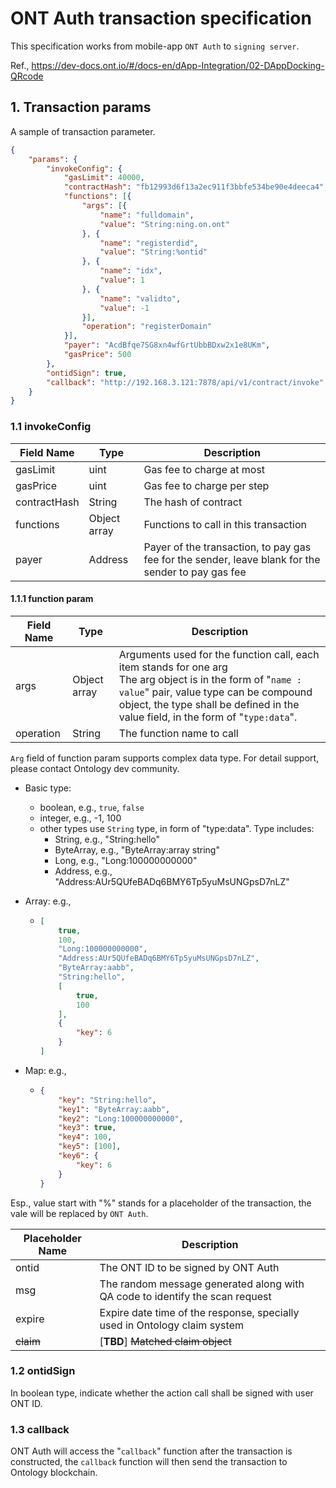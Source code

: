 # ONT Auth transaction specification

This specification works from mobile-app `ONT Auth` to `signing server`.

Ref., https://dev-docs.ont.io/#/docs-en/dApp-Integration/02-DAppDocking-QRcode

## 1. Transaction params

A sample of transaction parameter.

```json
{
	"params": {
		"invokeConfig": {
			"gasLimit": 40000,
			"contractHash": "fb12993d6f13a2ec911f3bbfe534be90e4deeca4",
			"functions": [{
				"args": [{
					"name": "fulldomain",
					"value": "String:ning.on.ont"
				}, {
					"name": "registerdid",
					"value": "String:%ontid"
				}, {
					"name": "idx",
					"value": 1
				}, {
					"name": "validto",
					"value": -1
				}],
				"operation": "registerDomain"
			}],
			"payer": "AcdBfqe7SG8xn4wfGrtUbbBDxw2x1e8UKm",
			"gasPrice": 500
		},
		"ontidSign": true,
		"callback": "http://192.168.3.121:7878/api/v1/contract/invoke"
	}
}
```

### 1.1 invokeConfig

| Field Name   | Type         | Description                                                  |
| ------------ | ------------ | ------------------------------------------------------------ |
| gasLimit     | uint         | Gas fee to charge at most                                    |
| gasPrice     | uint         | Gas fee to charge per step                                   |
| contractHash | String       | The hash of contract                                         |
| functions    | Object array | Functions to call in this transaction                        |
| payer        | Address      | Payer of the transaction, to pay gas fee for the sender, leave blank for the sender to pay gas fee |

#### 1.1.1 function param

| Field Name | Type         | Description                                                  |
| ---------- | ------------ | ------------------------------------------------------------ |
| args       | Object array | Arguments used for the function call, each item stands for one arg<br/>The arg object is in the form of "`name : value`" pair, value type can be compound object, the type shall be defined in the value field, in the form of "`type:data`". |
| operation  | String       | The function name to call                                    |

`Arg` field of function param supports complex data type. For detail support, please contact Ontology dev community.

- Basic type:

  - boolean, e.g., `true`, `false`
  - integer, e.g., -1, 100
  - other types use `String` type, in form of "type:data". Type includes:
    - String, e.g., "String:hello"
    - ByteArray, e.g., "ByteArray:array string"
    - Long, e.g., "Long:100000000000"
    - Address, e.g., "Address:AUr5QUfeBADq6BMY6Tp5yuMsUNGpsD7nLZ"

- Array: e.g.,
  - ```json
    [
    	true, 
    	100, 
    	"Long:100000000000", 
    	"Address:AUr5QUfeBADq6BMY6Tp5yuMsUNGpsD7nLZ", 
    	"ByteArray:aabb", 
    	"String:hello", 
    	[
    		true, 
    		100
    	], 
    	{
    		"key": 6
    	}
    ]
    ```
  
- Map: e.g.,

  - ```json
    {
    	"key": "String:hello",
    	"key1": "ByteArray:aabb",
    	"key2": "Long:100000000000",
    	"key3": true,
    	"key4": 100,
    	"key5": [100],
    	"key6": {
    		"key": 6
    	}
    }
    ```

Esp., value start with "%" stands for a placeholder of the transaction, the vale will be replaced by `ONT Auth`.

| Placeholder Name | Description                                                  |
| ---------------- | ------------------------------------------------------------ |
| ontid            | The ONT ID to be signed by ONT Auth                          |
| msg              | The random message generated along with QA code to identify the scan request |
| expire           | Expire date time of the response, specially used in Ontology claim system |
| ~~claim~~        | [**TBD**] ~~Matched claim object~~                           |

### 1.2 ontidSign

In boolean type, indicate whether the action call shall be signed with user ONT ID. 

### 1.3 callback

ONT Auth will access the "`callback`" function after the transaction is constructed, the `callback` function will then send the transaction to Ontology blockchain.